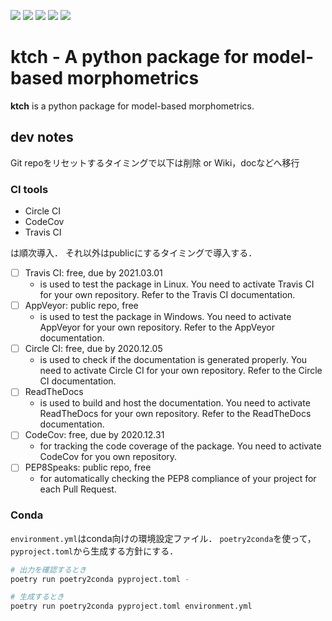[![](https://travis-ci.org/scikit-learn-contrib/project-template.svg?branch=master)](https://travis-ci.org/scikit-learn-contrib/project-template) [![](https://ci.appveyor.com/api/projects/status/coy2qqaqr1rnnt5y/branch/master?svg=true)](https://ci.appveyor.com/project/glemaitre/project-template) [![](https://codecov.io/gh/scikit-learn-contrib/project-template/branch/master/graph/badge.svg)](https://codecov.io/gh/scikit-learn-contrib/project-template) [![](https://circleci.com/gh/scikit-learn-contrib/project-template.svg?style=shield&circle-token=:circle-token)](https://circleci.com/gh/scikit-learn-contrib/project-template/tree/master) [![](https://readthedocs.org/projects/sklearn-template/badge/?version=latest)](https://katatch.readthedocs.io/en/latest/?badge=latest)

# ktch - A python package for model-based morphometrics

**ktch** is a python package for model-based morphometrics.


## dev notes

Git repoをリセットするタイミングで以下は削除 or Wiki，docなどへ移行

### CI tools

* Circle CI
* CodeCov
* Travis CI

は順次導入．
それ以外はpublicにするタイミングで導入する．

- [ ] Travis CI: free, due by 2021.03.01
	* is used to test the package in Linux. You need to activate Travis CI for your own repository. Refer to the Travis CI documentation.
- [ ] AppVeyor: public repo, free
	* is used to test the package in Windows. You need to activate AppVeyor for your own repository. Refer to the AppVeyor documentation.
- [ ] Circle CI: free, due by 2020.12.05
	* is used to check if the documentation is generated properly. You need to activate Circle CI for your own repository. Refer to the Circle CI documentation.
- [ ] ReadTheDocs 
	* is used to build and host the documentation. You need to activate ReadTheDocs for your own repository. Refer to the ReadTheDocs documentation.
- [ ] CodeCov: free, due by 2020.12.31
	* for tracking the code coverage of the package. You need to activate CodeCov for you own repository.
- [ ] PEP8Speaks: public repo, free
	* for automatically checking the PEP8 compliance of your project for each Pull Request.

### Conda
`environment.yml`はconda向けの環境設定ファイル．
`poetry2conda`を使って，`pyproject.toml`から生成する方針にする．

```sh
# 出力を確認するとき
poetry run poetry2conda pyproject.toml -

# 生成するとき
poetry run poetry2conda pyproject.toml environment.yml
```

